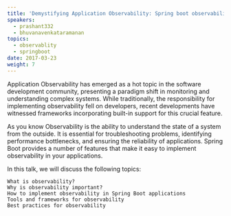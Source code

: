 ```yaml
---
title: 'Demystifying Application Observability: Spring boot observability'
speakers:
  - prashant332
  - bhuvanavenkataramanan
topics:
  - observablity
  - springboot
date: 2017-03-23
weight: 7
---
```


Application Observability has emerged as a hot topic in the software development community, presenting a paradigm shift in monitoring and understanding complex systems. While traditionally, the responsibility for implementing observability fell on developers, recent developments have witnessed frameworks incorporating built-in support for this crucial feature.

As you know Observability is the ability to understand the state of a system from the outside. It is essential for troubleshooting problems, identifying performance bottlenecks, and ensuring the reliability of applications. Spring Boot provides a number of features that make it easy to implement observability in your applications.

In this talk, we will discuss the following topics:

    What is observability?
    Why is observability important?
    How to implement observability in Spring Boot applications
    Tools and frameworks for observability
    Best practices for observability
